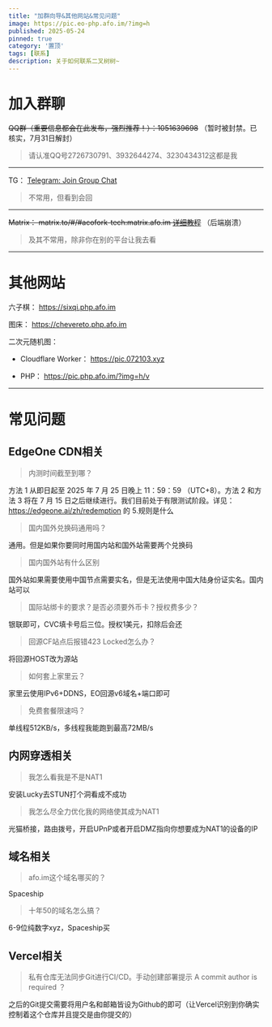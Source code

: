 ```yaml
---
title: "加群向导&其他网站&常见问题"
image: https://pic.eo-php.afo.im/?img=h
published: 2025-05-24
pinned: true
category: '置顶'
tags: [联系]
description: 关于如何联系二叉树树~
---
```


# 加入群聊

~~QQ群（重要信息都会在此发布，强烈推荐！）：1051639698~~ （暂时被封禁。已核实，7月31日解封）

> 请认准QQ号2726730791、3932644274、3230434312这都是我

---

TG： [Telegram: Join Group Chat](https://s.afo.im/tg)

> 不常用，但看到会回

---

~~Matrix： matrix.to/#/#acofork-tech:matrix.afo.im [详细教程](https://www.afo.im/posts/element/)~~ （后端崩溃）

> 及其不常用，除非你在别的平台让我去看

---

# 其他网站

六子棋： https://sixqi.php.afo.im

图床： https://chevereto.php.afo.im

二次元随机图：

- Cloudflare Worker： https://pic.072103.xyz

- PHP： https://pic.php.afo.im/?img=h/v

---

# 常见问题

## EdgeOne CDN相关

> 内测时间截至到哪？

方法 1 从即日起至 2025 年 7 月 25 日晚上 11：59：59 （UTC+8）。方法 2 和方法 3 将在 7 月 15 日之后继续进行。我们目前处于有限测试阶段。详见： https://edgeone.ai/zh/redemption 的 5.规则是什么

> 国内国外兑换码通用吗？

通用。但是如果你要同时用国内站和国外站需要两个兑换码

> 国内国外站有什么区别

国外站如果需要使用中国节点需要实名，但是无法使用中国大陆身份证实名。国内站可以

> 国际站绑卡的要求？是否必须要外币卡？授权费多少？

银联即可，CVC填卡号后三位。授权1美元，扣除后会还

> 回源CF站点后报错423 Locked怎么办？

将回源HOST改为源站

> 如何套上家里云？

家里云使用IPv6+DDNS，EO回源v6域名+端口即可

> 免费套餐限速吗？

单线程512KB/s，多线程我能跑到最高72MB/s

## 内网穿透相关

> 我怎么看我是不是NAT1

安装Lucky去STUN打个洞看成不成功

> 我怎么尽全力优化我的网络使其成为NAT1

光猫桥接，路由拨号，开启UPnP或者开启DMZ指向你想要成为NAT1的设备的IP

## 域名相关

> afo.im这个域名哪买的？

Spaceship

> 十年50的域名怎么搞？

6-9位纯数字xyz，Spaceship买

## Vercel相关

>  私有仓库无法同步Git进行CI/CD。手动创建部署提示 A commit author is required ？

之后的Git提交需要将用户名和邮箱皆设为Github的即可（让Vercel识别到你确实控制着这个仓库并且提交是由你提交的）